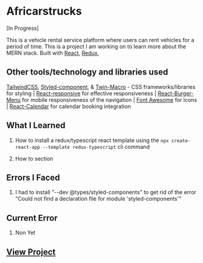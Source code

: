 # Africarstrucks

[In Progress]

This is a vehicle rental service platform where users can rent vehicles for a period of time. This is a project I am working on to learn more about the MERN stack. Built with [React](https://reactjs.org/), [Redux](https://redux.js.org/),

## Other tools/technology and libraries used

 [TailwindCSS](https://tailwindcss.com/), [Styled-component](https://styled-components.com/), & [Twin-Macro](https://www.npmjs.com/package/twin.macro) - CSS frameworks/libraries for styling | [React-responsive](https://www.npmjs.com/package/react-responsive) for effective responsiveness | [React-Burger-Menu](https://www.npmjs.com/package/react-burger-menu) for mobile responsiveness of the navigation | [Font Awesome](https://fontawesome.com/) for icons | [React-Calendar](https://www.npmjs.com/package/react-calendar) for calendar booking integration

## What I Learned

  1. How to install a redux/typescript react template using the `npx create-react-app --template redux-typescript` cli command

  2. How to section 

## Errors I Faced

  1. I had to install "--dev @types/styled-components" to get rid of the error "Could not find a declaration file for module 'styled-components'"

## Current Error
  
  1. Non Yet

## [View Project](https://africarstrucks.vercel.app/)
